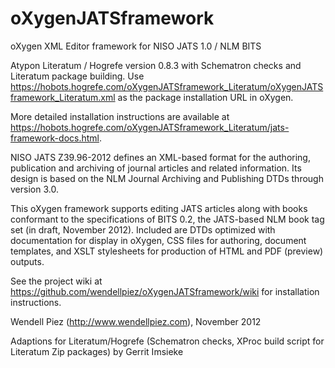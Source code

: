 oXygenJATSframework
===================

oXygen XML Editor framework for NISO JATS 1.0 / NLM BITS

Atypon Literatum / Hogrefe version 0.8.3 with Schematron checks and Literatum
package building. Use https://hobots.hogrefe.com/oXygenJATSframework_Literatum/oXygenJATSframework_Literatum.xml as the package installation URL in oXygen.

More detailed installation instructions are available at https://hobots.hogrefe.com/oXygenJATSframework_Literatum/jats-framework-docs.html.



NISO JATS Z39.96-2012 defines an XML-based format for the authoring,
publication and archiving of journal articles and related information.
Its design is based on the NLM Journal Archiving and Publishing DTDs
through version 3.0.

This oXygen framework supports editing JATS articles along with books
conformant to the specifications of BITS 0.2, the JATS-based NLM book
tag set (in draft, November 2012). Included are DTDs optimized with
documentation for display in oXygen, CSS files for authoring, document
templates, and XSLT stylesheets for production of HTML and PDF
(preview) outputs.

See the project wiki at https://github.com/wendellpiez/oXygenJATSframework/wiki
for installation instructions.

Wendell Piez (http://www.wendellpiez.com), November 2012

Adaptions for Literatum/Hogrefe (Schematron checks, XProc build script for 
Literatum Zip packages) by Gerrit Imsieke
